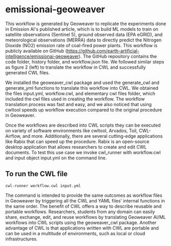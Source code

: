 # emissionai-geoweaver

This workflow is generated by Geoweaver to replicate the experiments done in Emission AI's published article, which is to build ML models to train on satellite observations (Sentinel 5), ground observed data (EPA eGRID), and meteorological observations (MERRA) data to directly predict the Nitrogen Dioxide (NO2) emission rate of coal-fired power plants. This workflow is publicly available on GitHub (https://github.com/earth-artificial-intelligence/emissionai-geoweaver). The GitHub repository contains the code folder, history folder, and workflow.json file. We followed similar steps as figure 2 (left) to translate the workflow in CWL and successfully generated CWL files. 


We installed the geoweaver_cwl package and used the generate_cwl and generate_yml functions to translate this workflow into CWL. We obtained the files input.yml, workflow.cwl, and elementary cwl files folder, which included the cwl files used in creating the workflow. The workflow translation process was fast and easy, and we also noticed that using cwltool speeds up workflow execution compared to the original procedure in Geoweaver. 


Once the workflows are described into CWL scripts they can be executed on variety of software environments like cwltool, Arvados, Toil, CWL-Airflow, and more. Additionally, there are several cutting-edge applications like Rabix that can speed up the procedure. Rabix is an open-source desktop application that allows researchers to create and edit CWL documents. To test this use case  we invoke cwl_runner with workflow.cwl and input object input.yml on the command line.

To run the CWL file
--------------------

    cwl-runner workflow.cwl input.yml


The command is intended to provide the same outcomes as workflow files in Geoweaver by triggering all the CWL and YAML files' internal functions in the same order. The benefit of CWL offers a way to describe reusable and portable workflows. Researchers, students from any domain can easily share, exchange, edit, and reuse workflows by translating Geoweaver AI/ML workflows into CWL scripts using the geoweaver_cwl package. Another advantage of CWL is that applications written with CWL are  portable and can be used in a multitude of environments, such as local or cloud infrastructures.

